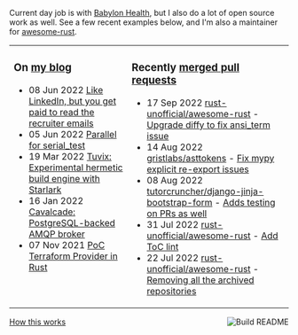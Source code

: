 Current day job is with [Babylon Health](https://github.com/babylonhealth), but I also do a lot of open source work as well. See a few recent examples below, and I'm also a maintainer for [awesome-rust](https://github.com/rust-unofficial/awesome-rust).

<table><tr><td valign="top">

### On [my blog](https://tevps.net/blog)
<!-- blog starts -->
* 08 Jun 2022 [Like LinkedIn, but you get paid to read the recruiter emails](https://tevps.net/blog/2022/06/08/linkedin-with-payment)
* 05 Jun 2022 [Parallel for serial_test](https://tevps.net/blog/2022/06/05/parallel-serial-test)
* 19 Mar 2022 [Tuvix: Experimental hermetic build engine with Starlark](https://tevps.net/blog/2022/03/19/tuvix)
* 16 Jan 2022 [Cavalcade: PostgreSQL-backed AMQP broker](https://tevps.net/blog/2022/01/16/cavalcade-amqp-broker)
* 07 Nov 2021 [PoC Terraform Provider in Rust](https://tevps.net/blog/2021/11/07/poc-terraform-provider-rust)
<!-- blog ends -->

</td><td valign="top">

### Recently [merged pull requests](https://github.com/search?o=desc&q=is%3Apr+author%3Apalfrey+-user%3Apalfrey+is%3Amerged+is%3Apublic&s=created&type=Issues)

<!-- prs starts -->
* 17 Sep 2022 [rust-unofficial/awesome-rust](https://github.com/rust-unofficial/awesome-rust) - [Upgrade diffy to fix ansi_term issue](https://github.com/rust-unofficial/awesome-rust/pull/1351)
* 14 Aug 2022 [gristlabs/asttokens](https://github.com/gristlabs/asttokens) - [Fix mypy explicit re-export issues](https://github.com/gristlabs/asttokens/pull/90)
* 08 Aug 2022 [tutorcruncher/django-jinja-bootstrap-form](https://github.com/tutorcruncher/django-jinja-bootstrap-form) - [Adds testing on PRs as well](https://github.com/tutorcruncher/django-jinja-bootstrap-form/pull/10)
* 31 Jul 2022 [rust-unofficial/awesome-rust](https://github.com/rust-unofficial/awesome-rust) - [Add ToC lint](https://github.com/rust-unofficial/awesome-rust/pull/1327)
* 22 Jul 2022 [rust-unofficial/awesome-rust](https://github.com/rust-unofficial/awesome-rust) - [Removing all the archived repositories](https://github.com/rust-unofficial/awesome-rust/pull/1320)
<!-- prs ends -->

</td></tr></table>

<a href="https://github.com/palfrey/palfrey/actions"><img src="https://github.com/palfrey/palfrey/workflows/Build%20README/badge.svg?branch=main" align="right" alt="Build README"></a> <a href="https://tevps.net/blog/2020/7/11/customising-github-profile-pages/">How this works</a>
